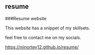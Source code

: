 ## resume
###Resume website

This website has a snippet of my skillsets.

>
feel free to contact me on my socials.

https://niinortey12.github.io/resume/

